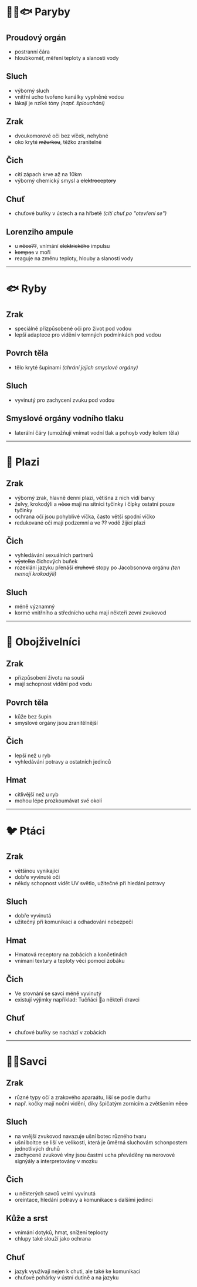 # 👨‍🦽🐟 Paryby
## Proudový orgán
- postranní čára
- hloubkoméř, měření teploty a slanosti vody
## Sluch
- výborný sluch
- vnitřní ucho tvořeno kanálky vyplněné vodou
- lákají je nzíké tóny _(např. šplouchání)_
## Zrak
- dvoukomorové oči bez víček, nehybné
- oko kryté ~~mžurkou~~, těžko zranitelné
## Čich
- cítí zápach krve až na 10km
- výborný chemický smysl a ~~elektroceptory~~
## Chuť
- chuťové buňky v ústech a na hřbetě _(cítí chuť po "otevření se")_
## Lorenziho ampule
- u ~~něco??~~, vnímání ~~elektrického~~ impulsu
- ~~kompas~~ v moři
- reaguje na změnu teploty, hlouby a slanosti vody
---
# 🐟 Ryby
## Zrak
- speciálně přizpůsobené oči pro život pod vodou
- lepší adaptece pro vidění v temných podmínkách pod vodou
## Povrch těla
- tělo kryté šupinami _(chrání jejich smyslové orgány)_
## Sluch
- vyvinutý pro zachycení zvuku pod vodou
## Smyslové orgány vodního tlaku
- laterální čáry (umožňují vnímat vodní tlak a pohoyb vody kolem těla)
---
# 🐍 Plazi
## Zrak
- výborný zrak, hlavně denní plazi, větišna z nich vidí barvy
- želvy, krokodýli a ~~něco~~ mají na sítnici tyčinky i čípky ostatní pouze tyčinky
- ochrana očí jsou pohyblivé víčka, často větší spodní víčko
- redukované oči mají podzemní a ve ~~??~~ vodě žijící plazi
## Čich
- vyhledávání sexuálních partnerů
- ~~výstelka~~ čichových buňek
- rozekláni jazyku přenáší ~~druhové~~ stopy po Jacobsonova orgánu _(ten nemají krokodýli)_
## Sluch
- méně významný
- kormé vnitřního a střednícho ucha mají někteří zevní zvukovod
---
# 🐢 Obojživelníci
## Zrak 
- přizpůsobení životu na souši
- mají schopnost vidění pod vodu
## Povrch těla
- kůže bez šupin
- smyslové orgány jsou zranitělnější
## Čich
- lepší než u ryb
- vyhledávání potravy a ostatních jedinců
## Hmat
- citlivější než u ryb
- mohou lépe prozkoumávat své okolí
---
# 🐦 Ptáci
## Zrak
- většinou vynikající
- dobře vyvinuté oči
- někdy schopnost vidět UV světlo, užitečné při hledání potravy
## Sluch
- dobře vyvinutá
- užitečný při komunikaci a odhadování nebezpečí
## Hmat
- Hmatová receptory na zobácích a končetinách
- vnímaní textury a teploty věcí pomocí zobáku
## Čich
- Ve srovnání se savci méně vyvinutý
- existují výjimky například: Tučňáci 🐧a někteří dravci
## Chuť
- chuťové buňky se nachází v zobácích
---
# 🧔‍♂Savci
## Zrak
- různé typy očí a zrakového aparaátu, liší se podle durhu
- např. kočky mají noční vidění, díky špičatým zornicím a zvětšením ~~něco~~
## Sluch
- na vnější zvukovod navazuje ušní botec různého tvaru
- ušní boltce se liší ve velikosti, která je ůměrná sluchovám schonpostem jednotlivých druhů
- zachycené zvukové vlny jsou častmi ucha převáděny na nerovové signýály a interpretovány v mozku
## Čich
- u některých savců velmi vyvinutá
- oreintace, hledání potravy a komunikace s dalšími jedinci
## Kůže a srst
- vnímání dotyků, hmat, snížení teplooty
- chlupy také slouží jako ochrana
## Chuť
- jazyk využívají nejen k chuti, ale také ke komunikaci
- chuťové pohárky v ústní dutině a na jazyku